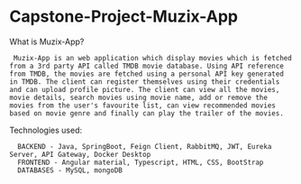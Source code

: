 # Capstone-Project-Muzix-App
What is Muzix-App?

     Muzix-App is an web application which display movies which is fetched from a 3rd party API called TMDB movie database. Using API reference from TMDB, the movies are fetched using a personal API key generated in TMDB. The client can register themselves using their credentials and can upload profile picture. The client can view all the movies, movie details, search movies using movie name, add or remove the movies from the user's favourite list, can view recommended movies based on movie genre and finally can play the trailer of the movies.
     
Technologies used: 

      BACKEND - Java, SpringBoot, Feign Client, RabbitMQ, JWT, Eureka Server, API Gateway, Docker Desktop
      FRONTEND - Angular material, Typescript, HTML, CSS, BootStrap
      DATABASES - MySQL, mongoDB
      
      
